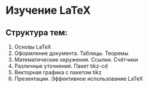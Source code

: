 # Изучение LaTeX

## Структура тем:
1. Основы LaTeX
2. Оформление документа. Таблицы. Теоремы
3. Математические окружения. Ссылки. Счётчики
4. Различные уточнения. Пакет tikz-cd
5. Векторная графика с пакетом tikz
6. Презентации. Эффективное использование LaTeX
